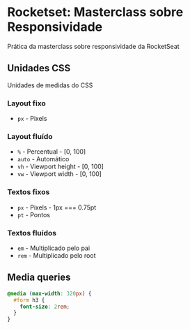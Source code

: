 # Rocketset: Masterclass sobre Responsividade

Prática da masterclass sobre responsividade da RocketSeat

## Unidades CSS

Unidades de medidas do CSS

### Layout fixo

* `px` - Pixels

### Layout fluído

* `%`    - Percentual      - [0, 100]
* `auto` - Automático
* `vh`   - Viewport height - [0, 100]
* `vw`   - Viewport width  - [0, 100]

### Textos fixos

* `px` - Pixels - 1px === 0.75pt
* `pt` - Pontos

### Textos fluídos

* `em`  - Multiplicado pelo pai
* `rem` - Multiplicado pelo root

## Media queries

```css
@media (max-width: 320px) {
  #form h3 {
    font-size: 2rem;
  }
}
```
